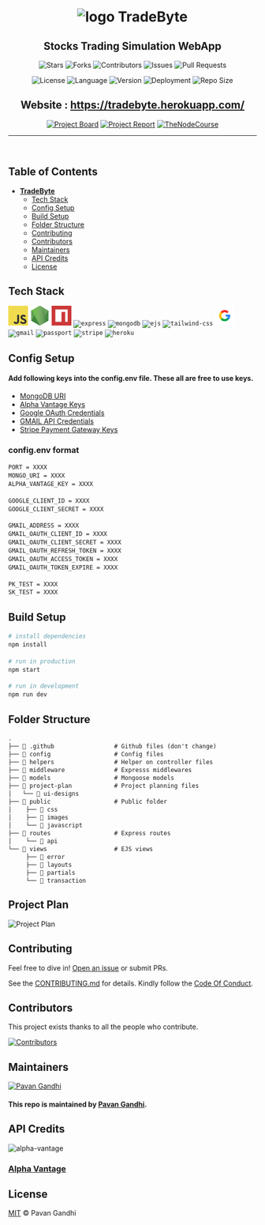 <div align="center">

# <img src="public/images/TradeByte-Favicon.png" alt="logo" width="30"/> **TradeByte**

## Stocks Trading Simulation WebApp

![Stars](https://img.shields.io/github/stars/iampavangandhi/TradeByte?color=2948ff&label=Stars&style=flat-square) ![Forks](https://img.shields.io/github/forks/iampavangandhi/TradeByte?color=2948ff&label=Forks&style=flat-square) ![Contributors](https://img.shields.io/github/contributors/iampavangandhi/TradeByte?color=2948ff&label=Contributors&style=flat-square) ![Issues](https://img.shields.io/github/issues/iampavangandhi/TradeByte?color=2948ff&label=Issues&style=flat-square) ![Pull Requests](https://img.shields.io/github/issues-pr/iampavangandhi/TradeByte?color=2948ff&label=Pull%20Requests&style=flat-square)

![License](https://img.shields.io/github/license/iampavangandhi/TradeByte?color=2948ff&label=License&style=flat-square) ![Language](https://img.shields.io/github/languages/top/iampavangandhi/TradeByte?color=2948ff&label=Language&style=flat-square) ![Version](https://img.shields.io/github/package-json/v/iampavangandhi/TradeByte?color=2948ff&label=Version&style=flat-square) ![Deployment](https://img.shields.io/github/deployments/iampavangandhi/TradeByte/tradebyte?color=2948ff&label=Deployment&style=flat-square) ![Repo Size](https://img.shields.io/github/repo-size/iampavangandhi/TradeByte?color=2948ff&label=Repo%20Size&style=flat-square)

## Website : https://tradebyte.herokuapp.com/

[![Project Board](https://img.shields.io/badge/-Project%20Board-0e76a8?style=for-the-badge&logo=Github&logoColor=white)](https://github.com/iampavangandhi/TradeByte/projects/1) [![Project Report](https://img.shields.io/badge/-Project%20Report-3b5998?style=for-the-badge&logo=Github&logoColor=white)](https://docs.google.com/spreadsheets/d/1_vg-F2dk6jWy9jcYlGuKqAnXUX6NwbbnLg9Bmn_Ulrk/edit?usp=sharing) [![TheNodeCourse](https://img.shields.io/badge/-TheNodeCourse-23c58c?style=for-the-badge&logo=Github&logoColor=white)](https://github.com/iampavangandhi/TheNodeCourse)

</div>

---

<br/>

## Table of Contents

- [**TradeByte**](#img-srcpublicimagestradebyte-faviconpng-width30-tradebyte)
  - [Tech Stack](#tech-stack)
  - [Config Setup](#config-setup)
  - [Build Setup](#build-setup)
  - [Folder Structure](#folder-structure)
  - [Contributing](#contributing)
  - [Contributors](#contributors)
  - [Maintainers](#maintainers)
  - [API Credits](#api-credits)
  - [License](#license)

## Tech Stack

<code><img height="40" src="https://raw.githubusercontent.com/github/explore/80688e429a7d4ef2fca1e82350fe8e3517d3494d/topics/javascript/javascript.png" alt="javascript"></code>
<code><img height="40" src="https://raw.githubusercontent.com/github/explore/80688e429a7d4ef2fca1e82350fe8e3517d3494d/topics/nodejs/nodejs.png" alt="nodejs"></code>
<code><img height="40" src="https://raw.githubusercontent.com/github/explore/80688e429a7d4ef2fca1e82350fe8e3517d3494d/topics/npm/npm.png" alt="npm"></code>
<code><img height="40" src="https://cdn.glitch.com/project-avatar/fa1f1a9a-054c-42b2-93ab-83ec4f40695d.png?2017-09-13T18:38:00.967Z" alt="express"></code>
<code><img height="40" src="https://encrypted-tbn0.gstatic.com/images?q=tbn%3AANd9GcSTTzPAw-55ssm1Im594xYZ9eRQu2JylrkYLg&usqp=CAU" alt="mongodb"></code>
<code><img height="40" src="https://cdn.icon-icons.com/icons2/2148/PNG/512/ejs_icon_132422.png" alt="ejs"></code>
<code><img height="40" src="https://ph-files.imgix.net/108b5bdd-db00-4050-8a20-675ddfc5d99a?auto=format" alt="tailwind-css"></code>
<code><img height="40" src="https://raw.githubusercontent.com/github/explore/80688e429a7d4ef2fca1e82350fe8e3517d3494d/topics/google/google.png" alt="google"></code>
<code><img height="40" src="https://cdn4.iconfinder.com/data/icons/social-media-logos-6/512/112-gmail_email_mail-512.png" alt="gmail"></code>
<code><img height="40" src="https://cdn.glitch.com/project-avatar/0d184ee3-fd8d-4b94-acf4-b4e686e57375.png?2016-11-21T13:18:58.896Z" alt="passport"></code>
<code><img height="40" src="https://cdn.iconscout.com/icon/free/png-256/stripe-2-498440.png" alt="stripe"></code>
<code><img height="40" src="https://encrypted-tbn0.gstatic.com/images?q=tbn%3AANd9GcSCjjrUqDfgOQsyoil76OpCKOnnpmEu71jHFQ&usqp=CAU" alt="heroku"></code>

## Config Setup

#### Add following keys into the config.env file. These all are free to use keys.

- [MongoDB URI](https://www.mongodb.com/cloud/atlas)
- [Alpha Vantage Keys](https://www.alphavantage.co/)
- [Google OAuth Credentials](console.developers.google.com/)
- [GMAIL API Credentials](https://www.woolha.com/tutorials/node-js-send-email-using-gmail-with-nodemailer-oauth-2)
- [Stripe Payment Gateway Keys](https://stripe.com/)

### config.env format

```bash
PORT = XXXX
MONGO_URI = XXXX
ALPHA_VANTAGE_KEY = XXXX

GOOGLE_CLIENT_ID = XXXX
GOOGLE_CLIENT_SECRET = XXXX

GMAIL_ADDRESS = XXXX
GMAIL_OAUTH_CLIENT_ID = XXXX
GMAIL_OAUTH_CLIENT_SECRET = XXXX
GMAIL_OAUTH_REFRESH_TOKEN = XXXX
GMAIL_OAUTH_ACCESS_TOKEN = XXXX
GMAIL_OAUTH_TOKEN_EXPIRE = XXXX

PK_TEST = XXXX
SK_TEST = XXXX

```

## Build Setup

```bash
# install dependencies
npm install

# run in production
npm start

# run in development
npm run dev
```

## Folder Structure

    .
    ├── 📁 .github                 # Github files (don't change)
    ├── 📁 config                  # Config files
    ├── 📁 helpers                 # Helper on controller files
    ├── 📁 middleware              # Expresss middlewares
    ├── 📁 models                  # Mongoose models
    ├── 📁 project-plan            # Project planning files
    │   └── 📁 ui-designs
    ├── 📁 public                  # Public folder
    │    ├── 📁 css
    │    ├── 📁 images
    │    └── 📁 javascript
    ├── 📁 routes                  # Express routes
    │    └── 📁 api
    └── 📁 views                   # EJS views
         ├── 📁 error
         ├── 📁 layouts
         ├── 📁 partials
         └── 📁 transaction

## Project Plan

![Project Plan](project-plan/TradeByte.jpg)

## Contributing

Feel free to dive in! [Open an issue](https://github.com/iampavangandhi/TradeByte/issues/new) or submit PRs.

See the [CONTRIBUTING.md](CONTRIBUTING.md) for details. Kindly follow the [Code Of Conduct](CODE_OF_CONDUCT.md).

## Contributors

This project exists thanks to all the people who contribute.

[![Contributors](https://readme-contributors.now.sh/iampavangandhi/tradebyte?extension=jpg&width=300&avatarSize=25)](https://github.com/iampavangandhi/TradeByte/graphs/contributors)

## Maintainers

<a href="https://github.con/iampavangandhi"><img src="https://avatars3.githubusercontent.com/u/42767012?s=460&v=4" alt="Pavan Gandhi" width=75/></a>

#### This repo is maintained by [Pavan Gandhi](https://github.con/iampavangandhi).

## API Credits

<img height="40" src="https://miro.medium.com/max/512/1*UCZCB7Vx3EJ9FN-pen4BqQ.png" alt="alpha-vantage">

### [Alpha Vantage](https://www.alphavantage.co/)

## License

[MIT](LICENSE) © Pavan Gandhi

